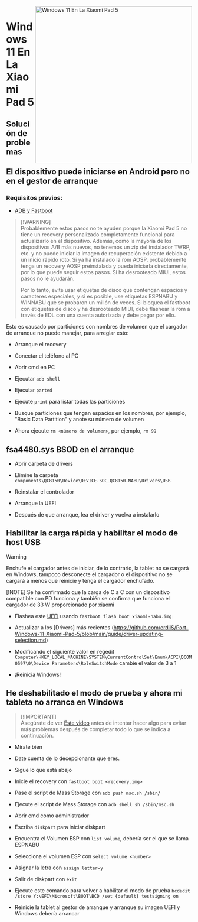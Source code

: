 <img align="right" src="https://raw.githubusercontent.com/erdilS/Port-Windows-11-Xiaomi-Pad-5/main/nabu.png" width="425" alt="Windows 11 En La Xiaomi Pad 5">

# Windows 11 En La Xiaomi Pad 5

## Solución de problemas


## El dispositivo puede iniciarse en Android pero no en el gestor de arranque

### Requisitos previos:

- [ADB y Fastboot](https://developer.android.com/studio/releases/platform-tools)

> [!WARNING]\
> Probablemente estos pasos no te ayuden porque la Xiaomi Pad 5 no tiene un recovery personalizado completamente funcional para actualizarlo en el dispositivo. Además, como la mayoría de los dispositivos A/B más nuevos, no tenemos un zip del instalador TWRP, etc. y no puede iniciar la imagen de recuperación existente debido a un inicio rápido roto. Si ya ha instalado la rom AOSP, probablemente tenga un recovery AOSP preinstalada y pueda iniciarla directamente, por lo que puede seguir estos pasos. Si ha desrooteado MIUI, estos pasos no le ayudarán.
>
> Por lo tanto, evite usar etiquetas de disco que contengan espacios y caracteres especiales, y si es posible, use etiquetas ESPNABU y WINNABU que se probaron un millón de veces. Si bloquea el fastboot con etiquetas de disco y ha desrooteado MIUI, debe flashear la rom a través de EDL con una cuenta autorizada y debe pagar por ello.


Esto es causado por particiones con nombres de volumen que el cargador de arranque no puede manejar, para arreglar esto:

- Arranque el recovery

- Conectar el teléfono al PC

- Abrir cmd en PC

- Ejecutar ```adb shell```

- Ejecutar ```parted```

- Ejecute ```print``` para listar todas las particiones

- Busque particiones que tengan espacios en los nombres, por ejemplo, "Basic Data Partition" y anote su número de volumen

- Ahora ejecute ```rm <número de volumen>```, por ejemplo, ```rm 99```


## fsa4480.sys BSOD en el arranque

- Abrir carpeta de drivers

- Elimine la carpeta ```components\QC8150\Device\DEVICE.SOC_QC8150.NABU\Drivers\USB```

- Reinstalar el controlador

- Arranque la UEFI

- Después de que arranque, lea el driver y vuelva a instalarlo

## Habilitar la carga rápida y habilitar el modo de host USB

> [!WARNING]
> Enchufe el cargador antes de iniciar, de lo contrario, la tablet no se cargará en Windows, tampoco desconecte el cargador o el dispositivo no se cargará a menos que reinicie y tenga el cargador enchufado.
>
> [!NOTE]
> Se ha confirmado que la carga de C a C con un dispositivo compatible con PD funciona y también se confirma que funciona el cargador de 33 W proporcionado por xiaomi


- Flashea este [UEFI](https://github.com/kmille36/TempStorage/blob/main/xiaomi-nabu.img?raw=true) usando ```fastboot flash boot xiaomi-nabu.img```

- Actualizar a los [Drivers] más recientes (https://github.com/erdilS/Port-Windows-11-Xiaomi-Pad-5/blob/main/guide/driver-updating-selection.md)

- Modificando el siguiente valor en regedit ```Computer\HKEY_LOCAL_MACHINE\SYSTEM\CurrentControlSet\Enum\ACPI\QCOM0597\0\Device Parameters\RoleSwitchMode``` cambie el valor de 3 a 1

- ¡Reinicia Windows!

## He deshabilitado el modo de prueba y ahora mi tableta no arranca en Windows

> [!IMPORTANT]\
> Asegúrate de ver [Este video](https://youtu.be/oHg5SJYRHA0) antes de intentar hacer algo para evitar más problemas después de completar todo lo que se indica a continuación.

- Mírate bien

- Date cuenta de lo decepcionante que eres.

- Sigue lo que está abajo

- Inicie el recovery con ```fastboot boot <recovery.img>```

- Pase el script de Mass Storage con ```adb push msc.sh /sbin/```

- Ejecute el script de Mass Storage con ```adb shell sh /sbin/msc.sh```

- Abrir cmd como administrador

- Escriba ```diskpart``` para iniciar diskpart

- Encuentra el Volumen ESP con ```list volume```, debería ser el que se llama ESPNABU

- Selecciona el volumen ESP con ```select volume <number>```

- Asignar la letra con ```assign letter=y```

- Salir de diskpart con ```exit```

- Ejecute este comando para volver a habilitar el modo de prueba ```bcdedit /store Y:\EFI\Microsoft\BOOT\BCD /set {default} testsigning on```

- Reinicie la tablet al gestor de arranque y arranque su imagen UEFI y Windows debería arrancar

